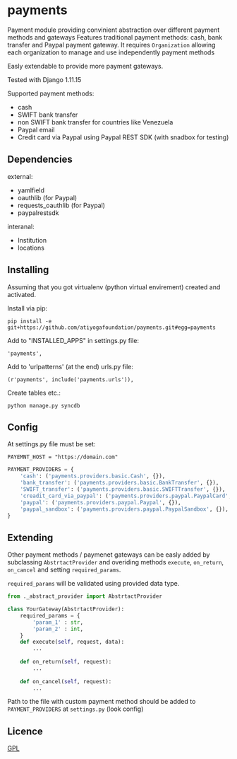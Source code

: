 payments
=================================

Payment module providing convinient abstraction over different payment methods and gateways
Features traditional payment methods: cash, bank transfer and Paypal payment gateway. 
It requires `Organization` allowing each organization to manage and use independently payment methods

Easly extendable to provide more payment gateways.

Tested with Django 1.11.15

Supported payment methods:
* cash
* SWIFT bank transfer
* non SWIFT bank transfer for countries like Venezuela
* Paypal email
* Credit card via Paypal using Paypal REST SDK (with snadbox for testing)


Dependencies
------------

external:
* yamlfield
* oauthlib (for Paypal)
* requests_oauthlib (for Paypal)
* paypalrestsdk

interanal:
* Institution
* locations


Installing
----------
Assuming that you got virtualenv (python virtual envirement) created and activated.

Install via pip:

    pip install -e git+https://github.com/atiyogafoundation/payments.git#egg=payments

Add to "INSTALLED_APPS" in settings.py file:
    
    'payments',

Add to 'urlpatterns' (at the end) urls.py file:
    
    (r'payments', include('payments.urls')),
    
Create tables etc.:

    python manage.py syncdb

Config
------
At settings.py file must be set:
    
    PAYEMNT_HOST = "https://domain.com"

```python
PAYMENT_PROVIDERS = {
    'cash': ('payments.providers.basic.Cash', {}),
    'bank_transfer': ('payments.providers.basic.BankTransfer', {}),
    'SWIFT_transfer': ('payments.providers.basic.SWIFTTransfer', {}),
    'creadit_card_via_paypal': ('payments.providers.paypal.PaypalCard', {}),
    'paypal': ('payments.providers.paypal.Paypal', {}),
    'paypal_sandbox': ('payments.providers.paypal.PaypalSandbox', {}),
}
```

Extending
---------

Other payment methods / paymenet gateways can be easly added by subclassing `AbstrtactProvider` and overiding methods `execute`, `on_return`, `on_cancel` and setting `required_params`.

`required_params` will be validated using provided data type.


```python
from ._abstract_provider import AbstrtactProvider

class YourGateway(AbstrtactProvider):
    required_params = {
        'param_1' : str, 
        'param_2' : int, 
    }
    def execute(self, request, data):
        ...
     
    def on_return(self, request):
        ...
     
    def on_cancel(self, request):
        ...
```

Path to the file with custom payment method should be added to `PAYMENT_PROVIDERS` at `settings.py` (look config)

Licence
-------
[GPL](LICENSE)
